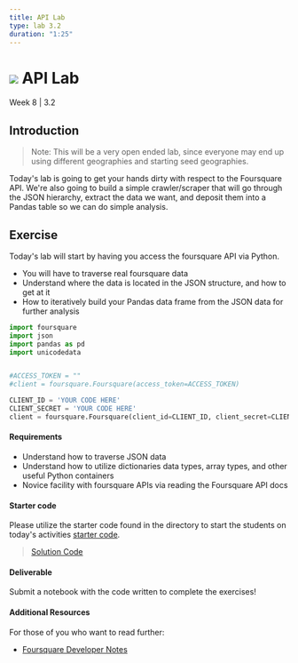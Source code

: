 ```yaml
---
title: API Lab
type: lab 3.2
duration: "1:25"
---
```


# ![](https://ga-dash.s3.amazonaws.com/production/assets/logo-9f88ae6c9c3871690e33280fcf557f33.png) API Lab
Week 8 | 3.2

## Introduction

> Note: This will be a very open ended lab, since everyone may end up using different geographies and starting seed geographies. 

Today's lab is going to get your hands dirty with respect to the Foursquare API. We're also going to build a simple crawler/scraper that will go through the JSON hierarchy, extract the data we want, and deposit them into a Pandas table so we can do simple analysis.


## Exercise

Today's lab will start by having you access the foursquare API via Python.

 - You will have to traverse real foursquare data
 - Understand where the data is located in the JSON structure, and how to get at it
 - How to iteratively build your Pandas data frame from the JSON data for further analysis

```python
import foursquare
import json
import pandas as pd
import unicodedata


#ACCESS_TOKEN = ""
#client = foursquare.Foursquare(access_token=ACCESS_TOKEN)

CLIENT_ID = 'YOUR CODE HERE'
CLIENT_SECRET = 'YOUR CODE HERE'
client = foursquare.Foursquare(client_id=CLIENT_ID, client_secret=CLIENT_SECRET)
```


#### Requirements

- Understand how to traverse JSON data
- Understand how to utilize dictionaries data types, array types, and other useful Python containers
- Novice facility with foursquare APIs via reading the Foursquare API docs


#### Starter code

Please utilize the starter code found in the directory to start the students on today's activities
[starter code](./code/w8-3.2-starter.ipynb).

> [Solution Code](./code/w8-3.2-solutions.ipynb)

#### Deliverable

Submit a notebook with the code written to complete the exercises!

#### Additional Resources

For those of you who want to read further:

- [Foursquare Developer Notes](https://developer.foursquare.com/)
